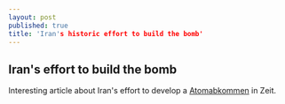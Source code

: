 ```yaml
---
layout: post
published: true
title: 'Iran's historic effort to build the bomb'
---
```

## Iran's effort to build the bomb

Interesting article about Iran's effort to develop a [Atomabkommen](https://www.zeit.de/politik/ausland/2019-09/atomabkommen-iran-usa-donald-trump-vertrag-konflikt-english) in Zeit.
